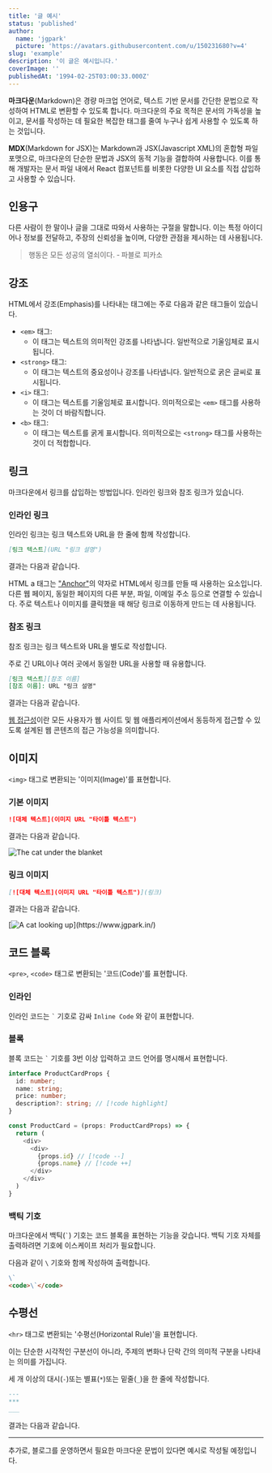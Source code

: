 ```yaml
---
title: '글 예시'
status: 'published'
author:
  name: 'jgpark'
  picture: 'https://avatars.githubusercontent.com/u/150231680?v=4'
slug: 'example'
description: '이 글은 예시입니다.'
coverImage: ''
publishedAt: '1994-02-25T03:00:33.000Z'
---
```


**마크다운**(Markdown)은 경량 마크업 언어로, 텍스트 기반 문서를 간단한 문법으로 작성하여 HTML로 변환할 수 있도록 합니다. 마크다운의 주요 목적은 문서의 가독성을 높이고, 문서를 작성하는 데 필요한 복잡한 태그를 줄여 누구나 쉽게 사용할 수 있도록 하는 것입니다.

**MDX**(Markdown for JSX)는 Markdown과 JSX(Javascript XML)의 혼합형 파일 포맷으로, 마크다운의 단순한 문법과 JSX의 동적 기능을 결합하여 사용합니다. 이를 통해 개발자는 문서 파일 내에서 React 컴포넌트를 비롯한 다양한 UI 요소를 직접 삽입하고 사용할 수 있습니다.

## 인용구

다른 사람이 한 말이나 글을 그대로 따와서 사용하는 구절을 말합니다. 이는 특정 아이디어나 정보를 전달하고, 주장의 신뢰성을 높이며, 다양한 관점을 제시하는 데 사용됩니다.

> 행동은 모든 성공의 열쇠이다. ‑ 파블로 피카소

## 강조

HTML에서 강조(Emphasis)를 나타내는 태그에는 주로 다음과 같은 태그들이 있습니다.

- `<em>` 태그:
  - 이 태그는 텍스트의 의미적인 강조를 나타냅니다. 일반적으로 기울임체로 표시됩니다.
- `<strong>` 태그:
  - 이 태그는 텍스트의 중요성이나 강조를 나타냅니다. 일반적으로 굵은 글씨로 표시됩니다.
- `<i>` 태그:
  - 이 태그는 텍스트를 기울임체로 표시합니다. 의미적으로는 `<em>` 태그를 사용하는 것이 더 바람직합니다.
- `<b>` 태그:
  - 이 태그는 텍스트를 굵게 표시합니다. 의미적으로는 `<strong>` 태그를 사용하는 것이 더 적합합니다.

## 링크

마크다운에서 링크를 삽입하는 방법입니다. 인라인 링크와 참조 링크가 있습니다.

### 인라인 링크

인라인 링크는 링크 텍스트와 URL을 한 줄에 함께 작성합니다.

```markdown
[링크 텍스트](URL "링크 설명")
```

결과는 다음과 같습니다.

HTML a 태그는 ["Anchor"](https://developer.mozilla.org/ko/docs/Web/HTML/Element/a)의 약자로 HTML에서 링크를 만들 때 사용하는 요소입니다.
다른 웹 페이지, 동일한 페이지의 다른 부분, 파일, 이메일 주소 등으로 연결할 수 있습니다. 주로 텍스트나 이미지를 클릭했을 때 해당 링크로 이동하게 만드는 데 사용됩니다.

### 참조 링크
참조 링크는 링크 텍스트와 URL을 별도로 작성합니다.

주로 긴 URL이나 여러 곳에서 동일한 URL을 사용할 때 유용합니다.

```markdown
[링크 텍스트][참조 이름]
[참조 이름]: URL "링크 설명"
```

결과는 다음과 같습니다.

[a11y]: https://developer.mozilla.org/ko/docs/Web/Accessibility

[웹 접근성][a11y]이란 모든 사용자가 웹 사이트 및 웹 애플리케이션에서 동등하게 접근할 수 있도록 설계된 웹 콘텐츠의 접근 가능성을 의미합니다.

## 이미지

`<img>` 태그로 변환되는 '이미지(Image)'를 표현합니다.

### 기본 이미지

```markdown
![대체 텍스트](이미지 URL "타이틀 텍스트")
```

결과는 다음과 같습니다.

![The cat under the blanket](/static/images/example/cat_01.jpg "cat")

### 링크 이미지
```markdown
[![대체 텍스트](이미지 URL "타이틀 텍스트")](링크)
```

결과는 다음과 같습니다.

[![A cat looking up](/static/images/example/cat_02.jpg "https://www.jgpark.in/")](https://www.jgpark.in/)

## 코드 블록

`<pre>`, `<code>` 태그로 변환되는 '코드(Code)'를 표현합니다.

### 인라인

인라인 코드는 <code>\`</code> 기호로 감싸 `Inline Code` 와 같이 표현합니다.

### 블록

블록 코드는 <code>\`</code> 기호를 3번 이상 입력하고 코드 언어를 명시해서 표현합니다.

```ts
interface ProductCardProps {
  id: number;
  name: string;
  price: number;
  description?: string; // [!code highlight]
}

const ProductCard = (props: ProductCardProps) => {
  return (
    <div>
      <div>
        {props.id} // [!code --]
        {props.name} // [!code ++]
      </div>
    </div>
  )
}
```


### 백틱 기호

마크다운에서 백틱(<code>\`</code>) 기호는 코드 블록을 표현하는 기능을 갖습니다. 백틱 기호 자체를 출력하려면 기호에 이스케이프 처리가 필요합니다.

다음과 같이 `\` 기호와 함께 작성하여 출력합니다.

```markdown
\`
<code>\`</code>
```

## 수평선

`<hr>` 태그로 변환되는 '수평선(Horizontal Rule)'을 표현합니다.

이는 단순한 시각적인 구분선이 아니라, 주제의 변화나 단락 간의 의미적 구분을 나타내는 의미를 가집니다.

세 개 이상의 대시(`-`)또는 별표(`*`)또는 밑줄(`_`)을 한 줄에 작성합니다.

```markdown
---
***
___
```

결과는 다음과 같습니다.

---

추가로, 블로그를 운영하면서 필요한 마크다운 문법이 있다면 예시로 작성될 예정입니다.